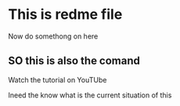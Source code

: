 # This is redme file 

Now do somethong on here 

## SO this is also the comand 

Watch the tutorial on YouTUbe 

Ineed the know what is the current situation of this 
